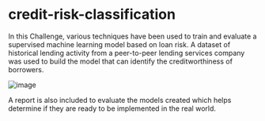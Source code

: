 # credit-risk-classification

In this Challenge, various techniques have been used to train and evaluate a supervised machine learning model based on loan risk. A dataset of historical lending activity from a peer-to-peer lending services company was used to build the model that can identify the creditworthiness of borrowers.

![image](https://github.com/lishanisrikaran/credit-risk-classification/assets/126973634/ff769f21-02a6-4fae-891a-25bea37a5363)

A report is also included to evaluate the models created which helps determine if they are ready to be implemented in the real world. 
